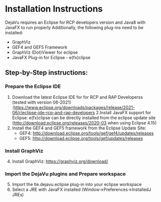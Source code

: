 # Installation Instructions


DejaVu requires an Eclipse for RCP developers version and Java8 with JavaFX to run properly
Additionally, the following plug-ins need to be installed:

- GraphViz
- GEF4 and GEF5 Framework 
- GraphViz (Dot)Viewer for eclipse 
- JavaFX Plug-in for Eclipse - e(fx)clipse


## Step-by-Step instructions:

### Prepare the Eclipse IDE
1. Download the latest Eclipse IDE for  for RCP and RAP Developerss (tested with version 06-2021) :https://www.eclipse.org/downloads/packages/release/2021-06/r/eclipse-ide-rcp-and-rap-developers
2.Install JavaFX support for Eclipse: e(fx)clipse can be directly installed from the eclipse update site (http://download.eclipse.org/releases/2020-03 when using Eclipse 4.15)
3. Install the GEF4 and GEF5 framework from the Eclipse Update Site:
    - GEF4: http://download.eclipse.org/tools/gef/gef4/updates/releases 
    - GEF5: http://download.eclipse.org/tools/gef/updates/releases


### Install GraphViz
4. Install GraphViz: https://graphviz.org/download/


### Import the DejaVu plugins and Prepare workspace
5. Import the tle.dejavu.eclipse plug-in into your eclipse workspace
6. Select a JRE with JavaFX installed (Window->Preferences->InstalledJ JREs)
